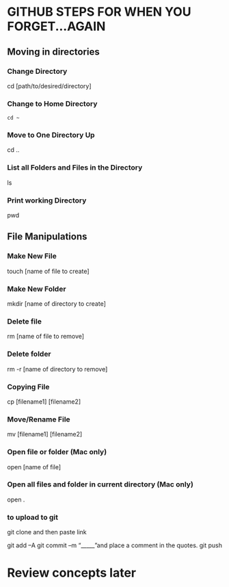 # GITHUB STEPS FOR WHEN YOU FORGET...AGAIN
## Moving in directories
### Change Directory
cd [path/to/desired/directory]

### Change to Home Directory
`cd ~`

### Move to One Directory Up
cd ..

### List all Folders and Files in the Directory
ls

### Print working Directory
pwd

## File Manipulations
### Make New File
touch [name of file to create]

### Make New Folder
mkdir [name of directory to create]

### Delete file
rm [name of file to remove]

### Delete folder
rm -r [name of directory to remove]

### Copying File
cp [filename1] [filename2]

### Move/Rename File
mv [filename1] [filename2]

### Open file or folder (Mac only)
open [name of file]

### Open all files and folder in current directory (Mac only)
open .

### to upload to git
git clone and then paste link 

git add –A
git commit –m “_____”and place a comment in the quotes.
git push

# Review concepts later